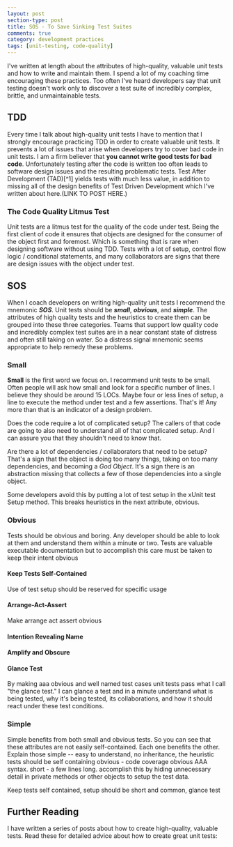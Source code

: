 ```yaml
---
layout: post
section-type: post
title: SOS - To Save Sinking Test Suites 
comments: true
category: development practices
tags: [unit-testing, code-quality]
---
```


I've written at length about the attributes of high-quality, valuable unit tests and how to write and maintain them. I spend a lot of my coaching time encouraging these practices. Too often I've heard developers say that unit testing doesn't work only to discover a test suite of incredibly complex, brittle, and unmaintainable tests. 

## TDD 

Every time I talk about high-quality unit tests I have to mention that I strongly encourage practicing TDD in order to create valuable unit tests. It prevents a lot of issues that arise when developers try to cover bad code in unit tests. I am a firm believer that __you cannot write good tests for bad code__. Unfortunately testing after the code is written too often leads to software design issues and the resulting problematic tests. Test After Development (TAD)[^1] yields tests with much less value, in addition to missing all of the design benefits of Test Driven Development which I've written about here.(LINK TO POST HERE.)

### The Code Quality Litmus Test

Unit tests are a litmus test for the quality of the code under test. Being the first client of code it ensures that objects are designed for the consumer of the object first and foremost. Which is something that is rare when designing software without using TDD. Tests with a lot of setup, control flow logic / conditional statements, and many collaborators are signs that there are design issues with the object under test.

## SOS

When I coach developers on writing high-quality unit tests I recommend the mnemonic __*SOS*__. Unit tests should be __*small*__, __*obvious*__, and __*simple*__. The attributes of high quality tests and the heuristics to create them can be grouped into these three categories. Teams that support low quality code and incredibly complex test suites are in a near constant state of distress and often still taking on water. So a distress signal mnemonic seems appropriate to help remedy these problems. 

### Small

**Small** is the first word we focus on. I recommend unit tests to be small. Often people will ask how small and look for a specific number of lines. I believe they should be around 15 LOCs. Maybe four or less lines of setup, a line to execute the method under test and a few assertions. That's it! Any more than that is an indicator of a design problem. 

Does the code require a lot of complicated setup? The callers of that code are going to also need to understand all of that complicated setup. And I can assure you that they shouldn't need to know that. 

Are there a lot of dependencies / collaborators that need to be setup? That's a sign that the object is doing too many things, taking on too many dependencies, and becoming a *God Object*. It's a sign there is an abstraction missing that collects a few of those dependencies into a single object.

Some developers avoid this by putting a lot of test setup in the xUnit test Setup method. This breaks heuristics in the next attribute, obvious.

### Obvious

Tests should be obvious and boring. Any developer should be able to look at them and understand them within a minute or two. Tests are valuable executable documentation but to accomplish this care must be taken to keep their intent obvious

#### Keep Tests Self-Contained 
Use of test setup should be reserved for specific usage

#### Arrange-Act-Assert

Make arrange act assert obvious

#### Intention Revealing Name

#### Amplify and Obscure
#### Glance Test
By making aaa obvious and well named test cases unit tests pass what I call "the glance test." I can glance a test and in a minute understand what is being tested, why it's being tested, its collaborations, and how it should react under these test conditions. 

### Simple

Simple benefits from both small and obvious tests. So you can see that these attributes are not easily self-contained. Each one benefits the other. 
 Explain those simple -- easy to understand, no inheritance, the heuristic tests should be self containing obvious - code coverage obvious AAA syntax. short - a few lines long. accomplish this by hiding unnecessary detail in private methods or other objects to setup the test data.

Keep tests self contained, setup should be short and common, glance test
## Further Reading

I have written a series of posts about how to create high-quality, valuable tests. Read these for detailed advice about how to create great unit tests:

